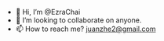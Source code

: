 - 👋 Hi, I’m @EzraChai
- 💞️ I’m looking to collaborate on anyone.
- 📫 How to reach me? juanzhe2@gmail.com

<!---
EzraChai/EzraChai is a ✨ special ✨ repository because its `README.md` (this file) appears on your GitHub profile.
You can click the Preview link to take a look at your changes.
--->
